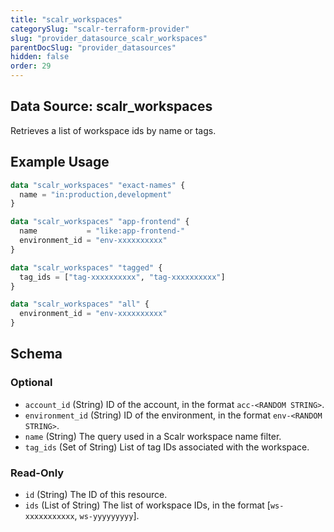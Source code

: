 ```yaml
---
title: "scalr_workspaces"
categorySlug: "scalr-terraform-provider"
slug: "provider_datasource_scalr_workspaces"
parentDocSlug: "provider_datasources"
hidden: false
order: 29
---
```

## Data Source: scalr_workspaces

Retrieves a list of workspace ids by name or tags.

## Example Usage

```terraform
data "scalr_workspaces" "exact-names" {
  name = "in:production,development"
}

data "scalr_workspaces" "app-frontend" {
  name           = "like:app-frontend-"
  environment_id = "env-xxxxxxxxxx"
}

data "scalr_workspaces" "tagged" {
  tag_ids = ["tag-xxxxxxxxxx", "tag-xxxxxxxxxx"]
}

data "scalr_workspaces" "all" {
  environment_id = "env-xxxxxxxxxx"
}
```

<!-- schema generated by tfplugindocs -->
## Schema

### Optional

- `account_id` (String) ID of the account, in the format `acc-<RANDOM STRING>`.
- `environment_id` (String) ID of the environment, in the format `env-<RANDOM STRING>`.
- `name` (String) The query used in a Scalr workspace name filter.
- `tag_ids` (Set of String) List of tag IDs associated with the workspace.

### Read-Only

- `id` (String) The ID of this resource.
- `ids` (List of String) The list of workspace IDs, in the format [`ws-xxxxxxxxxxx`, `ws-yyyyyyyyy`].
